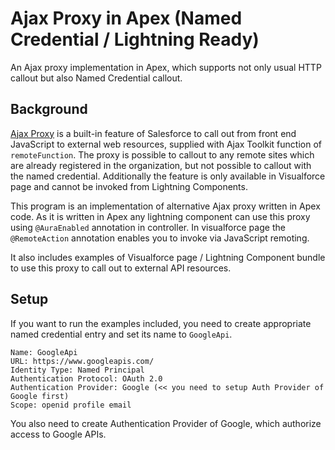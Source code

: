 # Ajax Proxy in Apex (Named Credential / Lightning Ready)

An Ajax proxy implementation in Apex, which supports not only usual HTTP callout but also Named Credential callout.

## Background

[Ajax Proxy](https://developer.salesforce.com/index.php?title=Ajax_Proxy&oldid=31033) is a built-in feature of Salesforce to call out from front end JavaScript to external web resources, supplied with Ajax Toolkit function of `remoteFunction`. The proxy is possible to callout to any remote sites which are already registered in the organization, but not possible to callout with the named credential. Additionally the feature is only available in Visualforce page and cannot be invoked from Lightning Components.

This program is an implementation of alternative Ajax proxy written in Apex code. As it is written in Apex any lightning component can use this proxy using `@AuraEnabled` annotation in controller. In visualforce page the `@RemoteAction` annotation enables you to invoke via JavaScript remoting.

It also includes examples of Visualforce page / Lightning Component bundle to use this proxy to call out to external API resources.

## Setup

If you want to run the examples included, you need to create appropriate named credential entry and set its name to `GoogleApi`.

```
Name: GoogleApi
URL: https://www.googleapis.com/
Identity Type: Named Principal
Authentication Protocol: OAuth 2.0
Authentication Provider: Google (<< you need to setup Auth Provider of Google first)
Scope: openid profile email
```

You also need to create Authentication Provider of Google, which authorize access to Google APIs.
